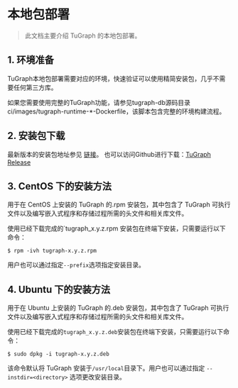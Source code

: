# 本地包部署

> 此文档主要介绍 TuGraph 的本地包部署。

## 1. 环境准备

TuGraph本地包部署需要对应的环境，快速验证可以使用精简安装包，几乎不需要任何第三方库。

如果您需要使用完整的TuGraph功能，请参见tugraph-db源码目录 ci/images/tugraph-runtime-*-Dockerfile，该脚本包含完整的环境构建流程。

## 2. 安装包下载

最新版本的安装包地址参见 [链接](../../1.guide.md)。
也可以访问Github进行下载：[TuGraph Release](https://github.com/TuGraph-family/tugraph-db/releases)

## 3. CentOS 下的安装方法

用于在 CentOS 上安装的 TuGraph 的.rpm 安装包，其中包含了 TuGraph 可执行文件以及编写嵌入式程序和存储过程所需的头文件和相关库文件。

使用已经下载完成的`tugraph_x.y.z.rpm 安装包在终端下安装，只需要运行以下命令：

```shell
$ rpm -ivh tugraph-x.y.z.rpm
```

用户也可以通过指定`--prefix`选项指定安装目录。

## 4. Ubuntu 下的安装方法

用于在 Ubuntu 上安装的 TuGraph 的.deb 安装包，其中包含了 TuGraph 可执行文件以及编写嵌入式程序和存储过程所需的头文件和相关库文件。

使用已经下载完成的`tugraph_x.y.z.deb`安装包在终端下安装，只需要运行以下命令：

```shell
$ sudo dpkg -i tugraph-x.y.z.deb
```

该命令默认将 TuGraph 安装于`/usr/local`目录下。用户也可以通过指定 `--instdir=<directory>` 选项更改安装目录。

